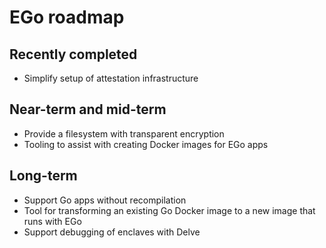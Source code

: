 # EGo roadmap

## Recently completed
* Simplify setup of attestation infrastructure

## Near-term and mid-term
* Provide a filesystem with transparent encryption
* Tooling to assist with creating Docker images for EGo apps

## Long-term
* Support Go apps without recompilation
* Tool for transforming an existing Go Docker image to a new image that runs with EGo
* Support debugging of enclaves with Delve
